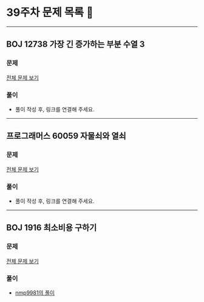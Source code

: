 # 39주차 문제 목록 📝
___
## BOJ 12738 가장 긴 증가하는 부분 수열 3  
### 문제
[전체 문제 보기](https://www.acmicpc.net/problem/12738)

### 풀이
- 풀이 작성 후, 링크를 연결해 주세요.
___
## 프로그래머스 60059 자물쇠와 열쇠  
### 문제
[전체 문제 보기](https://school.programmers.co.kr/learn/courses/30/lessons/60059)

### 풀이
- 풀이 작성 후, 링크를 연결해 주세요.
___
## BOJ 1916 최소비용 구하기  
### 문제
[전체 문제 보기](https://www.acmicpc.net/problem/1916)

### 풀이
- [nmp9981의 풀이](https://blog.naver.com/tybnasgo/222828147911)
